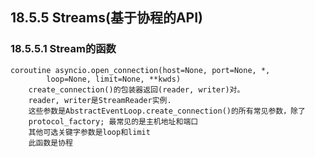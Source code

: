 ## 18.5.5 Streams(基于协程的API)

### 18.5.5.1 Stream的函数

```text
coroutine asyncio.open_connection(host=None, port=None, *,
		loop=None, limit=None, **kwds)
	create_connection()的包装器返回(reader, writer)对。
	reader, writer是StreamReader实例.
	这些参数是AbstractEventLoop.create_connection()的所有常见参数，除了
	protocol_factory; 最常见的是主机地址和端口
	其他可选关键字参数是loop和limit
	此函数是协程
```
